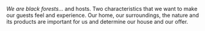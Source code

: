*We are black forests…* and hosts. Two characteristics that we want to make our guests feel and experience. Our home, our surroundings, the nature and its products are important for us and determine our house and our offer.
